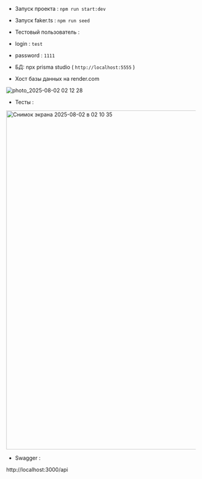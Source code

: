 - Запуск проекта : `npm run start:dev`
- Запуск faker.ts : `npm run seed`


- Тестовый пользователь : 

- login : `test`
- password : `1111`





- БД:  npx prisma studio   ( `http://localhost:5555` ) 

- Хост базы данных на render.com 


![photo_2025-08-02 02 12 28](https://github.com/user-attachments/assets/7b21795b-2b31-44fb-a61a-ab1b84ba9ed5)



- Тесты : 


<img width="1440" height="900" alt="Снимок экрана 2025-08-02 в 02 10 35" src="https://github.com/user-attachments/assets/4276515c-9a47-49e3-954c-ced144c4c4e3" />


- Swagger : 

http://localhost:3000/api

